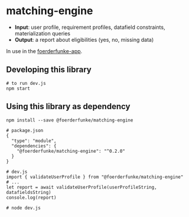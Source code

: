 # matching-engine
- **Input**: user profile, requirement profiles, datafield constraints, materialization queries
- **Output**: a report about eligibilities (yes, no, missing data)

In use in the [foerderfunke-app](https://github.com/Citizen-Knowledge-Graph/foerderfunke-app).

## Developing this library

```shell
# to run dev.js
npm start
```

## Using this library as dependency

```shell
npm install --save @foerderfunke/matching-engine
```

```shell
# package.json
{
  "type": "module",
  "dependencies": {
    "@foerderfunke/matching-engine": "^0.2.0"
  }
}

# dev.js
import { validateUserProfile } from "@foerderfunke/matching-engine"
# ...
let report = await validateUserProfile(userProfileString, datafieldsString)
console.log(report)

# node dev.js
```
